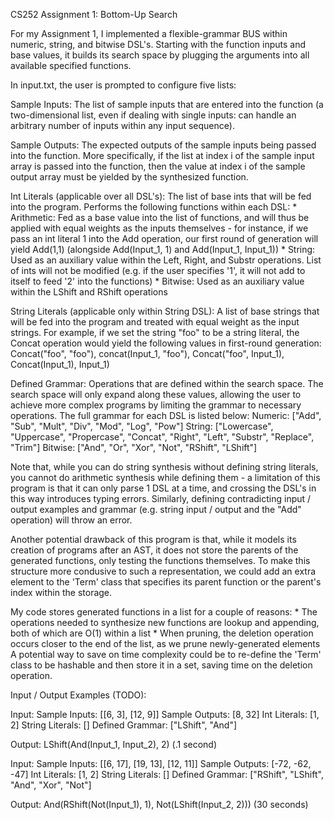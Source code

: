 

CS252 Assignment 1: Bottom-Up Search

For my Assignment 1, I implemented a flexible-grammar BUS within numeric, string, and bitwise DSL's. Starting with the function inputs and base values, it builds its search space by plugging the arguments into all available specified functions. 

In input.txt, the user is prompted to configure five lists:

Sample Inputs: The list of sample inputs that are entered into the function (a two-dimensional list, even if dealing with single inputs: can handle an arbitrary number of inputs within any input sequence).

Sample Outputs: The expected outputs of the sample inputs being passed into the function. More specifically, if the list at index i of the sample input array is passed into the function, then the value at index i of the sample output array must be yielded by the synthesized function.

Int Literals (applicable over all DSL's): The list of base ints that will be fed into the program. Performs the following functions within each DSL:
	* Arithmetic: Fed as a base value into the list of functions, and will thus be applied with equal weights as the inputs themselves - for instance, if we pass an int literal 1 into the Add operation, our first round of generation will yield Add(1,1) (alongside Add(Input_1, 1) and Add(Input_1, Input_1))
	* String: Used as an auxiliary value within the Left, Right, and Substr operations. List of ints will not be modified (e.g. if the user specifies '1', it will not add to itself to feed '2' into the functions)
	* Bitwise: Used as an auxiliary value within the LShift and RShift operations

String Literals (applicable only within String DSL): A list of base strings that will be fed into the program and treated with equal weight as the input strings. For example, if we set the string "foo" to be a string literal, the Concat operation would yield the following values in first-round generation: Concat("foo", "foo"), concat(Input_1, "foo"), Concat("foo", Input_1), Concat(Input_1), Input_1)

Defined Grammar: Operations that are defined within the search space. The search space will only expand along these values, allowing the user to achieve more complex programs by limiting the grammar to necessary operations. The full grammar for each DSL is listed below: 
Numeric: ["Add", "Sub", "Mult", "Div", "Mod", "Log", "Pow"]
String: ["Lowercase", "Uppercase", "Propercase", "Concat", "Right", "Left", "Substr", "Replace", "Trim"]
Bitwise: ["And", "Or", "Xor", "Not", "RShift", "LShift"]

Note that, while you can do string synthesis without defining string literals, you cannot do arithmetic synthesis while defining them - a limitation of this program is that it can only parse 1 DSL at a time, and crossing the DSL's in this way introduces typing errors. Similarly, defining contradicting input / output examples and grammar (e.g. string input / output and the "Add" operation) will throw an error.

Another potential drawback of this program is that, while it models its creation of programs after an AST, it does not store the parents of the generated functions, only testing the functions themselves. To make this structure more condusive to such a representation, we could add an extra element to the 'Term' class that specifies its parent function or the parent's index within the storage. 

My code stores generated functions in a list for a couple of reasons: 
	* The operations needed to synthesize new functions are lookup and appending, both of which are O(1) within a list
	* When pruning, the deletion operation occurs closer to the end of the list, as we prune newly-generated elements
A potential way to save on time complexity could be to re-define the 'Term' class to be hashable and then store it in a set, saving time on the deletion operation.
  


Input / Output Examples (TODO): 

Input:
Sample Inputs: [[6, 3], [12, 9]]
Sample Outputs: [8, 32]
Int Literals: [1, 2]
String Literals: []
Defined Grammar: ["LShift", "And"]

Output:
LShift(And(Input_1, Input_2), 2)
(.1 second)

Input: 
Sample Inputs: [[6, 17], [19, 13], [12, 11]]
Sample Outputs: [-72, -62, -47]
Int Literals: [1, 2]
String Literals: []
Defined Grammar: ["RShift", "LShift", "And", "Xor", "Not"]

Output: 
And(RShift(Not(Input_1), 1), Not(LShift(Input_2, 2)))
(30 seconds)
